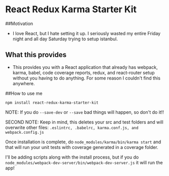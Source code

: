 # React Redux Karma Starter Kit

##Motivation
  - I love React, but I hate setting it up. I seriously wasted my entire Friday night and all day 
 Saturday trying to setup istanbul.
 
## What this provides
- This provides you with a React application that already has webpack, karma, babel, code coverage reports, 
redux, and react-router setup without you having to do anything. For some reason I couldn't find this
anywhere.


##How to use me

`npm install react-redux-karma-starter-kit`

NOTE: If you do `--save-dev` or `--save` bad things will happen, so don't do it!!

SECOND NOTE: Keep in mind, this deletes your src and test folders and will overwrite other files: `.eslintrc, .babelrc, karma.conf.js, and webpack.config.js`

Once installation is complete, do `node_modules/karma/bin/karma start` and that will run your unit tests with coverage generated in a coverage folder.

I'll be adding scripts along with the install process, but if you do `node_modules/webpack-dev-server/bin/webpack-dev-server.js` it will run the app!

